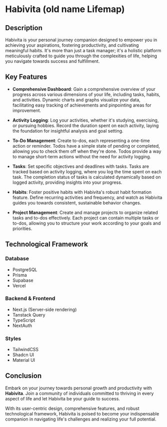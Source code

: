 # Habivita (old name Lifemap)

## Description

Habivita is your personal journey companion designed to empower you in achieving your aspirations, fostering productivity, and cultivating meaningful habits. It's more than just a task manager; it's a holistic platform meticulously crafted to guide you through the complexities of life, helping you navigate towards success and fulfillment.

## Key Features

- **Comprehensive Dashboard**: Gain a comprehensive overview of your progress across various dimensions of your life, including tasks, habits, and activities. Dynamic charts and graphs visualize your data, facilitating easy tracking of achievements and pinpointing areas for improvement.

- **Activity Logging**: Log your activities, whether it's studying, exercising, or pursuing hobbies. Record the duration spent on each activity, laying the foundation for insightful analysis and goal setting.

- **To-Do Management**: Create to-dos, each representing a one-time action or reminder. Todos have a simple state of pending or completed, allowing you to check them off when they're done. Todos provide a way to manage short-term actions without the need for activity logging.

- **Tasks**: Set specific objectives and deadlines with tasks. Tasks are tracked based on activity logging, where you log the time spent on each task. The completion status of tasks is calculated dynamically based on logged activity, providing insights into your progress.

- **Habits**: Foster positive habits with Habivita's robust habit formation feature. Define recurring activities and frequency, and watch as Habivita guides you towards consistent, sustainable behavior changes.

- **Project Management**: Create and manage projects to organize related tasks and to-dos effectively. Each project can contain multiple tasks or to-dos, allowing you to structure your work according to your goals and priorities.

## Technological Framework

### Database
- PostgreSQL
- Prisma
- Supabase
- Vercel

### Backend & Frontend
- Next.js (Server-side rendering)
- Tanstack Query
- TypeScript
- NextAuth

### Styles
- TailwindCSS
- Shadcn UI
- Material UI

## Conclusion

Embark on your journey towards personal growth and productivity with **Habivita**. Join a community of individuals committed to thriving in every aspect of life and let Habivita be your guide to success.

With its user-centric design, comprehensive features, and robust technological framework, Habivita is poised to become your indispensable companion in navigating life's challenges and realizing your full potential.
